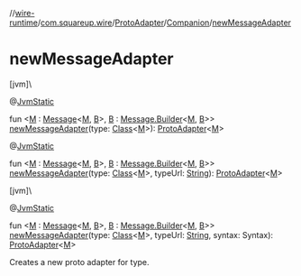 //[wire-runtime](../../../../index.md)/[com.squareup.wire](../../index.md)/[ProtoAdapter](../index.md)/[Companion](index.md)/[newMessageAdapter](new-message-adapter.md)

# newMessageAdapter

[jvm]\

@[JvmStatic](https://kotlinlang.org/api/latest/jvm/stdlib/kotlin.jvm/-jvm-static/index.html)

fun &lt;[M](new-message-adapter.md) : [Message](../../-message/index.md)&lt;[M](new-message-adapter.md), [B](new-message-adapter.md)&gt;, [B](new-message-adapter.md) : [Message.Builder](../../-message/-builder/index.md)&lt;[M](new-message-adapter.md), [B](new-message-adapter.md)&gt;&gt; [newMessageAdapter](new-message-adapter.md)(type: [Class](https://docs.oracle.com/javase/8/docs/api/java/lang/Class.html)&lt;[M](new-message-adapter.md)&gt;): [ProtoAdapter](../index.md)&lt;[M](new-message-adapter.md)&gt;

@[JvmStatic](https://kotlinlang.org/api/latest/jvm/stdlib/kotlin.jvm/-jvm-static/index.html)

fun &lt;[M](new-message-adapter.md) : [Message](../../-message/index.md)&lt;[M](new-message-adapter.md), [B](new-message-adapter.md)&gt;, [B](new-message-adapter.md) : [Message.Builder](../../-message/-builder/index.md)&lt;[M](new-message-adapter.md), [B](new-message-adapter.md)&gt;&gt; [newMessageAdapter](new-message-adapter.md)(type: [Class](https://docs.oracle.com/javase/8/docs/api/java/lang/Class.html)&lt;[M](new-message-adapter.md)&gt;, typeUrl: [String](https://kotlinlang.org/api/latest/jvm/stdlib/kotlin/-string/index.html)): [ProtoAdapter](../index.md)&lt;[M](new-message-adapter.md)&gt;

[jvm]\

@[JvmStatic](https://kotlinlang.org/api/latest/jvm/stdlib/kotlin.jvm/-jvm-static/index.html)

fun &lt;[M](new-message-adapter.md) : [Message](../../-message/index.md)&lt;[M](new-message-adapter.md), [B](new-message-adapter.md)&gt;, [B](new-message-adapter.md) : [Message.Builder](../../-message/-builder/index.md)&lt;[M](new-message-adapter.md), [B](new-message-adapter.md)&gt;&gt; [newMessageAdapter](new-message-adapter.md)(type: [Class](https://docs.oracle.com/javase/8/docs/api/java/lang/Class.html)&lt;[M](new-message-adapter.md)&gt;, typeUrl: [String](https://kotlinlang.org/api/latest/jvm/stdlib/kotlin/-string/index.html), syntax: Syntax): [ProtoAdapter](../index.md)&lt;[M](new-message-adapter.md)&gt;

Creates a new proto adapter for type.
